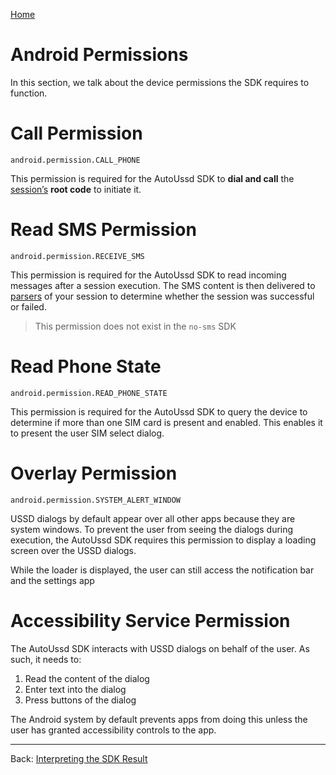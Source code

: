 [Home](./README.md)

# Android Permissions

In this section, we talk about the device permissions the SDK requires to function.

# Call Permission

```
android.permission.CALL_PHONE
```

This permission is required for the AutoUssd SDK to **dial and call** the [session’s](./02.Sessions.md) **root code** to initiate it.

# Read SMS Permission

```
android.permission.RECEIVE_SMS
```

This permission is required for the AutoUssd SDK to read incoming messages after a session execution. The SMS content is then delivered to [parsers](./04.Parsers.md) of your session to determine whether the session was successful or failed.

> This permission does not exist in the `no-sms` SDK

# Read Phone State

```
android.permission.READ_PHONE_STATE
```

This permission is required for the AutoUssd SDK to query the device to determine if more than one SIM card is present and enabled. This enables it to present the user SIM select dialog.

# Overlay Permission

```
android.permission.SYSTEM_ALERT_WINDOW
```

USSD dialogs by default appear over all other apps because they are system windows. To prevent the user from seeing the dialogs during execution, the AutoUssd SDK requires this permission to display a loading screen over the USSD dialogs.

While the loader is displayed, the user can still access the notification bar and the settings app

# Accessibility Service Permission

The AutoUssd SDK interacts with USSD dialogs on behalf of the user. As such, it needs to:

1. Read the content of the dialog
2. Enter text into the dialog
3. Press buttons of the dialog

The Android system by default prevents apps from doing this unless the user has granted accessibility controls to the app.



---

Back: [Interpreting the SDK Result](./09.Interpreting-SDK-Result.md)
